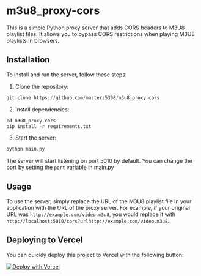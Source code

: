 # m3u8_proxy-cors

This is a simple Python proxy server that adds CORS headers to M3U8 playlist files. It allows you to bypass CORS restrictions when playing M3U8 playlists in browsers.

## Installation

To install and run the server, follow these steps:

1. Clone the repository:

```py
git clone https://github.com/masterz5398/m3u8_proxy-cors
```

2. Install dependencies:
    
```py
cd m3u8_proxy-cors
pip install -r requirements.txt
```
3. Start the server:
```py
python main.py
```

The server will start listening on port 5010 by default. You can change the port by setting the `port` variable in main.py

## Usage

To use the server, simply replace the URL of the M3U8 playlist file in your application with the URL of the proxy server. For example, if your original URL was `http://example.com/video.m3u8`, you would replace it with `http://localhost:5010/cors?urlhttp://example.com/video.m3u8`.

## Deploying to Vercel
You can quickly deploy this project to Vercel with the following button:

[![Deploy with Vercel](https://vercel.com/button)](https://vercel.com/new/clone?repository-url=https%3A%2F%2Fgithub.com%2Fmasterz5398%2Fm3u8_proxy-cors&project-name=m3u8-proxy-cors&repository-name=m3u8-proxy-cors)

